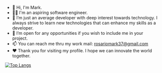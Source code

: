  - 👋 Hi, I'm Mark.
 - 👨‍💻 I'm an aspiring software engineer.
 - :book: I’m just an average developer with deep interest towards technology. I always strive to learn new technologies that can enhance my skills as a developer.
 - 👯 I’m open for any opportunities if you wish to include me in your project. 
 - 📫 You can reach me thru my work mail: rosariomark37@gmail.com
 - ❤️ Thank you for visiting my profile. I hope we can innovate the world together.

[![Top Langs](https://github-readme-stats.vercel.app/api/top-langs/?username=MrYious&layout=compact&theme=radical)](https://github.com/MrYious)
